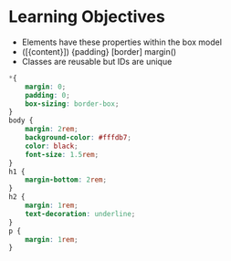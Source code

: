 # Learning Objectives
- Elements have these properties within the box model
- (\[{content}]) {padding} \[border] margin() 
- Classes are reusable but IDs are unique


```css
*{
	margin: 0;
	padding: 0;
	box-sizing: border-box;
}
body {
	margin: 2rem;
	background-color: #fffdb7;
	color: black;
	font-size: 1.5rem;
}
h1 {
	margin-bottom: 2rem;
}
h2 {
	margin: 1rem;
	text-decoration: underline;
}
p {
	margin: 1rem;
}
```
